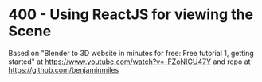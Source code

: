 # 400 - Using ReactJS for viewing the Scene

Based on "Blender to 3D website in minutes for free: Free tutorial 1, getting started" at https://www.youtube.com/watch?v=-FZoNIGU47Y and repo at https://github.com/benjaminmiles



